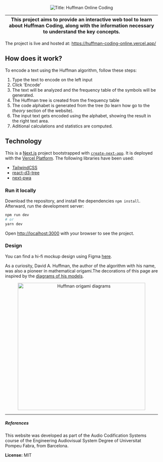 <div align="center">
<img alt="Title: Huffman Online Coding" src="https://user-images.githubusercontent.com/40371955/147412701-0737c7c4-7c0e-4285-9d0a-42a20f4332c3.png">
</div>

| This project aims to provide an interactive web tool to learn about Huffman Coding, along with the information necessary to understand the key concepts. |
|---|

The project is live and hosted at: https://huffman-coding-online.vercel.app/ 

## How does it work?

To encode a text using the Huffman algorithm, follow these steps:

1. Type the text to encode on the left input
2. Click 'Encode'
3. The text will be analyzed and the frequency table of the symbols will be generated.
4. The Huffman tree is created from the frequency table
5. The code alphabet is generated from the tree (to learn how go to the _theory_ section of the website).
6. The input text gets encoded using the alphabet, showing the result in the right text area.
7. Aditional calculations and statistics are computed.

##  Technology

This is a [Next.js](https://nextjs.org/) project bootstrapped with [`create-next-app`](https://github.com/vercel/next.js/tree/canary/packages/create-next-app). It is deployed with the [Vercel Platform](https://vercel.com/). The following libraries have been used:

- [TailwindCSS](https://tailwindcss.com/)
- [react-d3-tree](https://github.com/bkrem/react-d3-tree)
- [next-pwa](https://github.com/shadowwalker/next-pwa)

### Run it locally

Download the repository, and install the dependencies ``npm install``. Afterward, run the development server:

```bash
npm run dev
# or
yarn dev
```

Open [http://localhost:3000](http://localhost:3000) with your browser to see the project.

### Design

You can find a hi-fi mockup design using Figma [here](https://www.figma.com/proto/TaNiNA46d7FmgJKxMaQCfi/Web---Huffman?node-id=542%3A427&scaling=scale-down-width&page-id=317%3A215&starting-point-node-id=542%3A427&hide-ui=1).

As a curiosity, David A. Huffman, the author of the algorithm with his name, was also a pioneer in mathematical origami.The decorations of this page are inspired by the [diagrams of his models](https://erikdemaine.org/papers/Huffman_Origami5/paper.pdf).


<div align="center">
<img width="420" alt="Huffman origami diagrams" src="https://user-images.githubusercontent.com/40371955/147413381-b7cd59be-cf0c-4cac-b68c-1f913db4639c.png">
</div>

---

##### References

This website was developed as part of the Audio Codification Systems course of the Engineering Audiovisual System Degree of Universitat Pompeu Fabra, from Barcelona.

**License:** MIT
